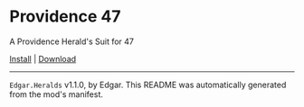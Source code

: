 # Providence 47

A Providence Herald's Suit for 47

[Install](https://hitman-resources.netlify.app/smf-install-link/https://github.com/Tushar99991/Providence-Autoupdate/releases/latest/download/mod.framework.zip) | [Download](https://github.com/Tushar99991/Providence-Autoupdate/releases/latest/download/mod.framework.zip)

---

`Edgar.Heralds` v1.1.0, by Edgar. This README was automatically generated from the mod's manifest.
